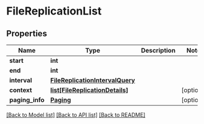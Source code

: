 # FileReplicationList

## Properties
Name | Type | Description | Notes
------------ | ------------- | ------------- | -------------
**start** | **int** |  | 
**end** | **int** |  | 
**interval** | [**FileReplicationIntervalQuery**](FileReplicationIntervalQuery.md) |  | 
**context** | [**list[FileReplicationDetails]**](FileReplicationDetails.md) |  | [optional] 
**paging_info** | [**Paging**](Paging.md) |  | [optional] 

[[Back to Model list]](../README.md#documentation-for-models) [[Back to API list]](../README.md#documentation-for-api-endpoints) [[Back to README]](../README.md)


